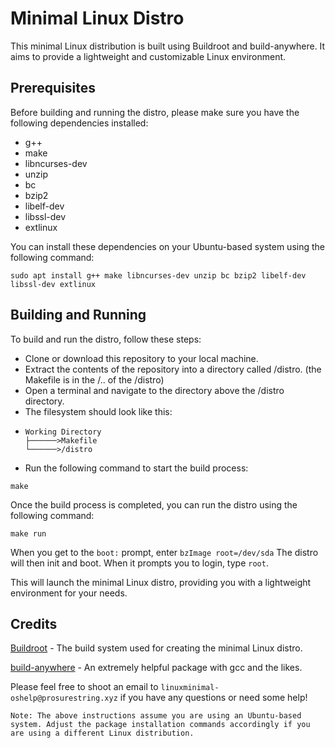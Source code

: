# Minimal Linux Distro
This minimal Linux distribution is built using Buildroot and build-anywhere. It aims to provide a lightweight and customizable Linux environment.

## Prerequisites
Before building and running the distro, please make sure you have the following dependencies installed:

* g++
* make
* libncurses-dev
* unzip
* bc
* bzip2
* libelf-dev
* libssl-dev
* extlinux

You can install these dependencies on your Ubuntu-based system using the following command:

```shell
sudo apt install g++ make libncurses-dev unzip bc bzip2 libelf-dev libssl-dev extlinux
```


## Building and Running
To build and run the distro, follow these steps:

- Clone or download this repository to your local machine.
- Extract the contents of the repository into a directory called /distro. (the Makefile is in the /.. of the /distro)
- Open a terminal and navigate to the directory above the /distro directory.
- The filesystem should look like this:
- ```
  Working Directory
  ├──────>Makefile
  └──────>/distro
  ```
- Run the following command to start the build process:

```shell
make
```

Once the build process is completed, you can run the distro using the following command:

```shell
make run
```
When you get to the `boot:` prompt, enter `bzImage root=/dev/sda`
The distro will then init and boot. When it prompts you to login, type `root`.

This will launch the minimal Linux distro, providing you with a lightweight environment for your needs.


## Credits
[Buildroot](https://buildroot.org/) - The build system used for creating the minimal Linux distro.

[build-anywhere](https://github.com/theopolis/build-anywhere) - An extremely helpful package with gcc and the likes.

Please feel free to shoot an email to `linuxminimal-oshelp@prosurestring.xyz` if you have any questions or need some help!

`Note: The above instructions assume you are using an Ubuntu-based system. Adjust the package installation commands accordingly if you are using a different Linux distribution.`
